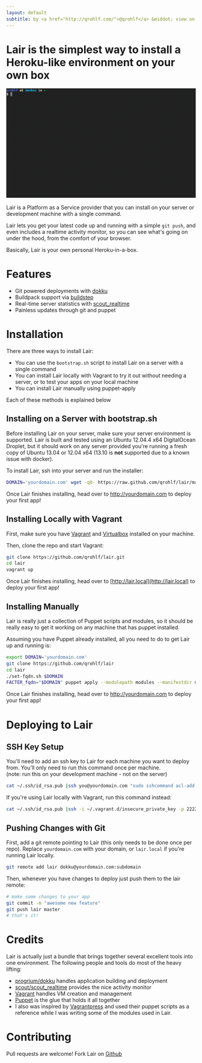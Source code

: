 ```yaml
---
layout: default
subtitle: by <a href="http://qrohlf.com/">@qrohlf</a> &middot; view on <a href="https://github.com/qrohlf/lair">github</a>
---
```

# Lair is the simplest way to install a Heroku-like environment on your own box

<img src="./images/terminal.gif" class="demo" alt="demo video" />

Lair is a Platform as a Service provider that you can install on your server or development machine with a single command.  

Lair lets you get your latest code up and running with a simple `git push`, and even includes a realtime activity monitor, so you can see what's going on under the hood, from the comfort of your browser.

Basically, Lair is your own personal Heroku-in-a-box.

# Features

- Git powered deployments with [dokku](https://github.com/progrium/dokku)
- Buildpack support via [buildstep](https://github.com/progrium/buildstep)
- Real-time server statistics with [scout_realtime](https://github.com/scoutapp/scout_realtime)
- Painless updates through git and puppet

# Installation

There are three ways to install Lair:

- You can use the `bootstrap.sh` script to install Lair on a server with a single command
- You can install Lair locally with Vagrant to try it out without needing a server, or to test your apps on your local machine
- You can install Lair manually using puppet-apply

Each of these methods is explained below

## Installing on a Server with bootstrap.sh
Before installing Lair on your server, make sure your server environment is supported. Lair is built and tested using an Ubuntu 12.04.4 x64 DigitalOcean Droplet, but it should work on any server provided you're running a fresh copy of Ubuntu 13.04 or 12.04 x64 (13.10 is **not** supported due to a known issue with docker).

To install Lair, ssh into your server and run the installer:

```bash
DOMAIN='yourdomain.com' wget -qO- https://raw.github.com/qrohlf/lair/master/bootstrap.sh | sudo bash
```

Once Lair finishes installing, head over to http://yourdomain.com to deploy your first app!

## Installing Locally with Vagrant
First, make sure you have [Vagrant](http://www.vagrantup.com/downloads.html) and [Virtualbox](https://www.virtualbox.org/wiki/Downloads) installed on your machine.

Then, clone the repo and start Vagrant:

```bash
git clone https://github.com/qrohlf/lair.git
cd lair
vagrant up
```

Once Lair finishes installing, head over to [http://lair.local](http://lair.local) to deploy your first app!

## Installing Manually
Lair is really just a collection of Puppet scripts and modules, so it should be really easy to get it working on any machine that has puppet installed. 

Assuming you have Puppet already installed, all you need to do to get Lair up and running is:

```bash
export DOMAIN='yourdomain.com'
git clone https://github.com/qrohlf/lair
cd lair
./set-fqdn.sh $DOMAIN
FACTER_fqdn="$DOMAIN" puppet apply --modulepath modules --manifestdir manifests manifests/site.pp
```

Once Lair finishes installing, head over to http://yourdomain.com to deploy your first app!

# Deploying to Lair

## SSH Key Setup
You'll need to add an ssh key to Lair for each machine you want to deploy from. You'll only need to run this command once per machine.  
(note: run this on your development machine - not on the server)

```bash
cat ~/.ssh/id_rsa.pub |ssh you@yourdomain.com "sudo sshcommand acl-add dokku '$USER@$HOSTNAME'"
```

If you're using Lair locally with Vagrant, run this command instead:

```bash
cat ~/.ssh/id_rsa.pub |ssh -i ~/.vagrant.d/insecure_private_key -p 2222 vagrant@localhost "sudo sshcommand acl-add dokku '$USER@$HOSTNAME'"
```

## Pushing Changes with Git

First, add a git remote pointing to Lair (this only needs to be done once per repo). Replace `yourdomain.com` with your domain, or `lair.local` if you're running Lair locally.

```bash
git remote add lair dokku@yourdomain.com:subdomain 
```

Then, whenever you have changes to deploy just push them to the lair remote:

```bash
# make some changes to your app
git commit -m "awesome new feature"
git push lair master
# that's it!
```

# Credits
Lair is actually just a bundle that brings together several excellent tools into one environment. The following people and tools do most of the heavy lifting:

- [progrium/dokku](https://github.com/progrium/dokku) handles application building and deployment
- [scout/scout_realtime](https://github.com/scoutapp/scout_realtime) provides the nice activity monitor
- [Vagrant](http://www.vagrantup.com) handles VM creation and management
- [Puppet](https://puppetlabs.com) is the glue that holds it all together
- I also was inspired by [Vagrantpress](http://vagrantpress.org) and used their puppet scripts as a reference while I was writing some of the modules used in Lair.

# Contributing

Pull requests are welcome! Fork Lair on [Github](https://github.com/qrohlf/lair)